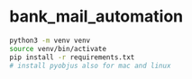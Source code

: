 # bank_mail_automation

```bash
python3 -m venv venv
source venv/bin/activate
pip install -r requirements.txt
# install pyobjus also for mac and linux
```

